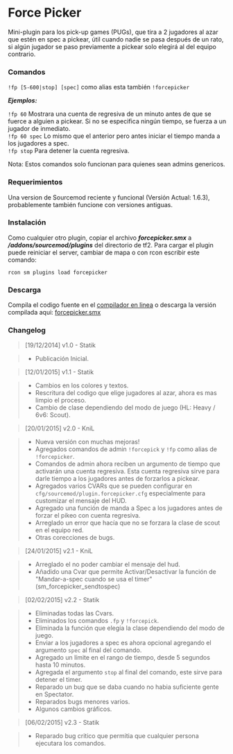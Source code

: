 # Force Picker
Mini-plugin para los pick-up games (PUGs), que tira a 2 jugadores al azar que estén en spec a pickear, útil cuando nadie se pasa después de un rato, si algún jugador se paso previamente a pickear solo elegirá al del equipo contrario.

### Comandos
`!fp [5-600|stop] [spec]` como alias esta también `!forcepicker`

_**Ejemplos:**_

`!fp 60` Mostrara una cuenta de regresiva de un minuto antes de que se fuerce a alguien a pickear. Si no se especifica ningún tiempo, se fuerza a un jugador de inmediato.  
`!fp 60 spec` Lo mismo que el anterior pero antes iniciar el tiempo manda a los jugadores a spec.  
`!fp stop` Para detener la cuenta regresiva.

Nota: Estos comandos solo funcionan para quienes sean admins genericos.

### Requerimientos
Una version de Sourcemod reciente y funcional (Versión Actual: 1.6.3), probablemente también funcione con versiones antiguas.

### Instalación
Como cualquier otro plugin, copiar el archivo _**forcepicker.smx**_ a _**/addons/sourcemod/plugins**_ del directorio de tf2.
Para cargar el plugin puede reiniciar el server, cambiar de mapa o con rcon escribir este comando:

`rcon sm plugins load forcepicker`
 
### Descarga
Compila el codigo fuente en el [compilador en linea](http://www.sourcemod.net/compiler.php) o descarga la versión compilada aqui: [forcepicker.smx](https://bitbucket.org/Polvora/force-picker/downloads/forcepicker.smx)

### Changelog
> [19/12/2014] v1.0 - Statik

> * Publicación Inicial.

> [12/01/2015] v1.1 - Statik

> * Cambios en los colores y textos.
> * Rescritura del codigo que elige jugadores al azar, ahora es mas limpio el proceso.
> * Cambio de clase dependiendo del modo de juego (HL: Heavy / 6v6: Scout).

> [20/01/2015] v2.0 - KniL

> * Nueva versión con muchas mejoras!
> * Agregados comandos de admin `!forcepick` y `!fp` como alias de `!forcepicker`.
> * Comandos de admin ahora reciben un argumento de tiempo que activarán una cuenta regresiva. Esta cuenta regresiva sirve para darle tiempo a los jugadores antes de forzarlos a pickear.
> * Agregados varios CVARs que se pueden configurar en `cfg/sourcemod/plugin.forcepicker.cfg` especialmente para customizar el mensaje del HUD.
> * Agregado una función de manda a Spec a los jugadores antes de forzar el pikeo con cuenta regresiva.
> * Arreglado un error que hacía que no se forzara la clase de scout en el equipo red.
> * Otras corecciones de bugs.

> [24/01/2015] v2.1 - KniL

> * Arreglado el no poder cambiar el mensaje del hud.  
> * Añadido una Cvar que permite Activar/Desactivar la función de "Mandar-a-spec cuando se usa el timer" (sm_forcepicker_sendtospec)

> [02/02/2015] v2.2 - Statik

> * Eliminadas todas las Cvars.
> * Eliminados los comandos `.fp` y `!forcepick`.
> * Eliminada la función que elegía la clase dependiendo del modo de juego.
> * Enviar a los jugadores a spec es ahora opcional agregando el argumento `spec` al final del comando.
> * Agregado un límite en el rango de tiempo, desde 5 segundos hasta 10 minutos.
> * Agregada el argumento `stop` al final del comando, este sirve para detener el timer.
> * Reparado un bug que se daba cuando no habia suficiente gente en Spectator.
> * Reparados bugs menores varios.
> * Algunos cambios gráficos.

> [06/02/2015] v2.3 - Statik

> * Reparado bug critico que permitia que cualquier persona ejecutara los comandos.
